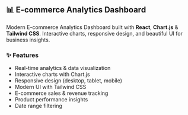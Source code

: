 ## 📊 E-commerce Analytics Dashboard

Modern E-commerce Analytics Dashboard built with **React**, **Chart.js** & **Tailwind CSS**. Interactive charts, responsive design, and beautiful UI for business insights.

### ✨ Features

-  Real-time analytics & data visualization
-  Interactive charts with Chart.js
-  Responsive design (desktop, tablet, mobile)
-  Modern UI with Tailwind CSS
-  E-commerce sales & revenue tracking
-  Product performance insights
-  Date range filtering
